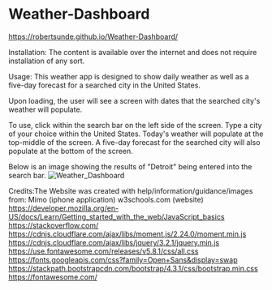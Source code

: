 # Weather-Dashboard
https://robertsunde.github.io/Weather-Dashboard/

Installation:
The content is available over the internet and does not require installation of any sort.

Usage:
This weather app is designed to show daily weather as well as a five-day forecast for a searched city in the United States.


Upon loading, the user will see a screen with dates that the searched city's weather will populate.


To use, click within the search bar on the left side of the screen. 
Type a city of your choice within the United States.
Today's weather will populate at the top-middle of the screen.
A five-day forecast for the searched city will also populate at the bottom of the screen.

Below is an image showing the results of "Detroit" being entered into the search bar.
![Weather_Dashboard](https://user-images.githubusercontent.com/73792987/104831172-574b9380-5854-11eb-81be-a8999104c65b.png)


Credits:The Website was created with help/information/guidance/images from: 
Mimo (iphone application) 
w3schools.com (website) 
https://developer.mozilla.org/en-US/docs/Learn/Getting_started_with_the_web/JavaScript_basics https://stackoverflow.com/ https://cdnjs.cloudflare.com/ajax/libs/moment.js/2.24.0/moment.min.js 
https://cdnjs.cloudflare.com/ajax/libs/jquery/3.2.1/jquery.min.js 
https://use.fontawesome.com/releases/v5.8.1/css/all.css 
https://fonts.googleapis.com/css?family=Open+Sans&display=swap 
https://stackpath.bootstrapcdn.com/bootstrap/4.3.1/css/bootstrap.min.css
https://fontawesome.com/

